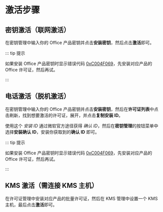 # 激活步骤

## 密钥激活（联网激活）

在密钥管理中输入你的 Office 产品密钥并点击**安装密钥**，然后点击**激活**即可。

::: tip 提示

如果安装 Office 产品密钥时显示错误代码 [0xC004F069](/zh-cn/faq/activation.md#_0xc004f069)，先安装对应产品的 Office 许可证，然后再试。

:::

## 电话激活（脱机激活）

在密钥管理中输入你的 Office 产品密钥并点击**安装密钥**，然后在**许可证列表**中点击刷新，找到想要激活的许可证，展开，并点击**复制安装 ID**。

使用这个 *安装 ID* 通过微软官方途径获得 *确认 ID*，然后在**密钥管理**的按钮菜单中选择**安装确认 ID**，安装你获取到的**确认 ID** 即可。

::: tip 提示

如果安装 Office 产品密钥时显示错误代码 [0xC004F069](/zh-cn/faq/activation.md#_0xc004f069)，先安装对应产品的 Office 许可证，然后再试。

:::

## KMS 激活（需连接 KMS 主机）

在许可证管理中安装对应产品的批量许可证，然后在 KMS 管理中设置一个 KMS 主机，最后点击**激活**即可。
